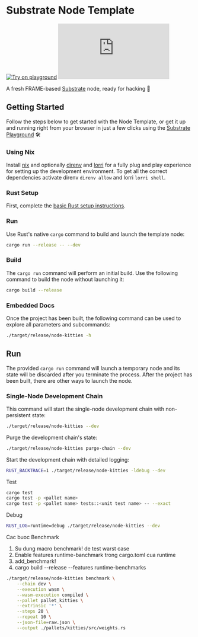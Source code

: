 # Substrate Node Template

[![Try on playground](https://img.shields.io/badge/Playground-Node_Template-brightgreen?logo=Parity%20Substrate)](https://docs.substrate.io/playground/) [![Matrix](https://img.shields.io/matrix/substrate-technical:matrix.org)](https://matrix.to/#/#substrate-technical:matrix.org)

A fresh FRAME-based [Substrate](https://www.substrate.io/) node, ready for hacking :rocket:

## Getting Started

Follow the steps below to get started with the Node Template, or get it up and running right from
your browser in just a few clicks using
the [Substrate Playground](https://docs.substrate.io/playground/) :hammer_and_wrench:

### Using Nix

Install [nix](https://nixos.org/) and optionally [direnv](https://github.com/direnv/direnv) and
[lorri](https://github.com/target/lorri) for a fully plug and play experience for setting up the
development environment. To get all the correct dependencies activate direnv `direnv allow` and
lorri `lorri shell`.

### Rust Setup

First, complete the [basic Rust setup instructions](./docs/rust-setup.md).

### Run

Use Rust's native `cargo` command to build and launch the template node:

```sh
cargo run --release -- --dev
```

### Build

The `cargo run` command will perform an initial build. Use the following command to build the node
without launching it:

```sh
cargo build --release
```

### Embedded Docs

Once the project has been built, the following command can be used to explore all parameters and
subcommands:

```sh
./target/release/node-kitties -h
```

## Run

The provided `cargo run` command will launch a temporary node and its state will be discarded after
you terminate the process. After the project has been built, there are other ways to launch the
node.

### Single-Node Development Chain

This command will start the single-node development chain with non-persistent state:

```bash
./target/release/node-kitties --dev
```

Purge the development chain's state:

```bash
./target/release/node-kitties purge-chain --dev
```

Start the development chain with detailed logging:

```bash
RUST_BACKTRACE=1 ./target/release/node-kitties -ldebug --dev
```

Test

```bash
cargo test
cargo test -p <pallet name>
cargo test -p <pallet name> tests::<unit test name> -- --exact
```

Debug

```bash
RUST_LOG=runtime=debug ./target/release/node-kitties --dev
```

Cac buoc Benchmark

1. Su dung macro benchmark! de test warst case
2. Enable features runtime-banchmark trong cargo.toml cua runtime
3. add_benchmark!
4. cargo build --release --features runtime-benchmarks

```bash
./target/release/node-kitties benchmark \
    --chain dev \
    --execution wasm \
    --wasm-execution compiled \
    --pallet pallet_kitties \
    --extrinsic '*' \
    --steps 20 \
    --repeat 10 \
    --json-file=raw.json \
    --output ./pallets/kitties/src/weights.rs
```
